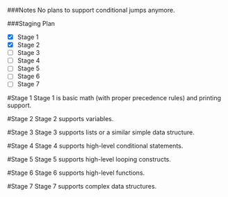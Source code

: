 ###Notes
No plans to support conditional jumps anymore.

###Staging Plan

- [x] Stage 1
- [x] Stage 2
- [ ] Stage 3
- [ ] Stage 4
- [ ] Stage 5
- [ ] Stage 6
- [ ] Stage 7

#Stage 1
Stage 1 is basic math (with proper precedence rules) and printing support.

#Stage 2
Stage 2 supports variables.

#Stage 3
Stage 3 supports lists or a similar simple data structure.

#Stage 4
Stage 4 supports high-level conditional statements.

#Stage 5
Stage 5 supports high-level looping constructs.

#Stage 6
Stage 6 supports high-level functions.

#Stage 7
Stage 7 supports complex data structures.
